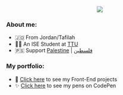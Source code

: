 <h1 align='center'>
    <img src='https://readme-typing-svg.herokuapp.com?font=Roboto&color=000000&size=28&center=true&vCenter=true&lines=Hi+There%2C+I&apos;m+Mohammad+%F0%9F%91%8B'>
</h1>

### About me:
* 🇯🇴 From Jordan/Tafilah
* 👨‍🎓 An ISE Student at [TTU](http://www.ttu.edu.jo)
* 🇵🇸 Support [Palestine](https://twitter.com/hashtag/FreePalestine) | [فلسطين](https://twitter.com/hashtag/%D9%81%D9%84%D8%B3%D8%B7%D9%8A%D9%86)

### My portfolio:
* 🤖 [Click here](https://github.com/mohammad-jarabah/Front-End-Projects) to see my Front-End projects
* ✨ [Click here](https://codepen.io/mohammad-Jarabah/pens/public) to see my pens on CodePen
